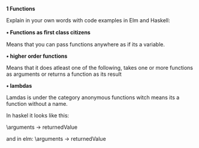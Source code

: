 **1  Functions**

 

Explain in your own words with code examples in Elm and Haskell:



**• Functions as ﬁrst class citizens** 

 Means that you can pass functions anywhere as if its a variable. 



 **• higher order functions** 

 Means that it does atleast one of the following, takes one or more functions as arguments or returns a function as its result



**• lambdas** 

 Lamdas is under the category anonymous functions witch means its a function without a name.

In haskel it looks like this:

\arguments -> returnedValue

and in elm:
 \arguments -> returnedValue
